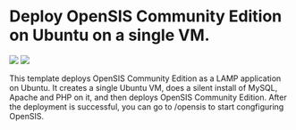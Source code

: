 # Deploy OpenSIS Community Edition on Ubuntu on a single VM.

<a href="https://portal.azure.com/#create/Microsoft.Template/uri/https%3A%2F%2Fraw.githubusercontent.com%2FTVDKoni%2Fazure-quickstart-templates%2Fmaster%2Fopensis-singlevm-ubuntu%2Fazuredeploy.json" target="_blank"><img src="http://azuredeploy.net/deploybutton.png"/></a>
<a href="http://armviz.io/#/?load=https%3A%2F%2Fraw.githubusercontent.com%2FTVDKoni%2Fazure-quickstart-templates%2Fmaster%2Fopensis-singlevm-ubuntu%2Fazuredeploy.json" target="_blank">
    <img src="http://armviz.io/visualizebutton.png"/>
</a>

This template deploys OpenSIS Community Edition as a LAMP application on Ubuntu. It creates a single Ubuntu VM, does a silent install of MySQL, Apache and PHP on it, and then deploys OpenSIS Community Edition.  After the deployment is successful, you can go to /opensis to start congfiguring OpenSIS.

